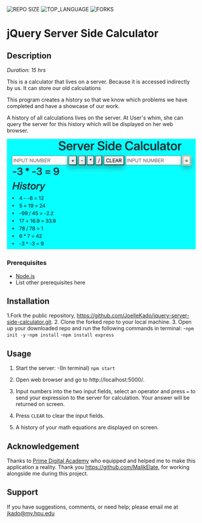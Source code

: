 ![REPO SIZE](https://img.shields.io/github/repo-size/JoelleKado/jquery-server-side-calculator.svg?style=flat-square)
![TOP_LANGUAGE](https://img.shields.io/github/languages/top/JoelleKado/jquery-server-side-calculator.svg?style=flat-square)
![FORKS](https://img.shields.io/github/forks/JoelleKado/jquery-server-side-calculator.svg?style=social)

# jQuery Server Side Calculator

## Description

_Duration: 15 hrs_

This is a calculator that lives on a server. Because it is accessed indirectly by us. It can store our old calculations

This program creates a history so that we know which problems we have completed and have a showcase of our work.

A history of all calculations lives on the server. At User's whim, she can query the server for this history which will be displayed on her web browser. 

![intro](images/serverSideCalc.png)

### Prerequisites

- [Node.js](https://nodejs.org/en/)
- List other prerequisites here

## Installation
1.Fork the public repository, https://github.com/JoelleKado/jquery-server-side-calculator.git.
2. Clone the forked repo to your local machine.
3. Open up your downloaded repo and run the following commands in terminal:
-`npm init -y`
-`npm install`
-`npm install express`

## Usage

1. Start the server:
-(In terminal) `npm start`
2. Open web browser and go to http://localhost:5000/.

3. Input numbers into the two input fields, select an operator and press `=` to send your expression to the server for calculation. Your answer will be returned on screen.

4. Press `CLEAR` to clear the input fields.

5. A history of your math equations are displayed on screen.

## Acknowledgement
Thanks to [Prime Digital Academy](www.primeacademy.io) who equipped and helped me to make this application a reality. Thank you https://github.com/MalikElate, for working alongside me during this project.

## Support
If you have suggestions, comments, or need help; please email me at [jkado@my.hpu.edu](www.google.com)
